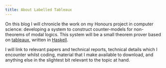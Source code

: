 ```yaml
---
title: About Labelled Tableaux
---
```

On this blog I will chronicle the work on my Honours project in computer science: developing a system to construct counter-models for non-theorems of modal logics. This system will be a small theorem prover based on <a href="http://en.wikipedia.org/wiki/Analytic_tableaux">tableaux</a>, written in <a href="http://www.haskell.org/">Haskell</a>.

I will link to relevant papers and technical reports, technical details which I encounter whilst coding, material that I make available to download, and anything else in the slightest bit relevant to the topic at hand.
